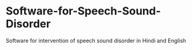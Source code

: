 # Software-for-Speech-Sound-Disorder
Software for intervention of speech sound disorder in Hindi and English
